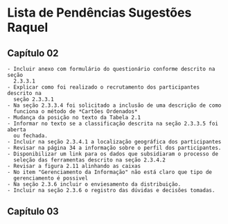 # Lista de Pendências Sugestões Raquel #

## Capítulo 02 ##

    - Incluir anexo com formulário do questionário conforme descrito na seção
      2.3.3.1
    - Explicar como foi realizado o recrutamento dos participantes descrito na
      seção 2.3.3.1
    - Na seção 2.3.3.4 foi solicitado a inclusão de uma descrição de como
      funciona o método de *Cartões Ordenados*
    - Mudança da posição no texto da Tabela 2.1
    - Informar no texto se a classificação descrita na seção 2.3.3.5 foi aberta
      ou fechada.
    - Incluir na seção 2.3.4.1 a localização geográfica dos participantes
    - Revisar na página 34 a informação sobre o perfil dos participantes.
    - Disponibilizar um link para os dados que subsidiaram o processo de
      seleção das ferramentas descrito na seção 2.3.4.2
    - Revisar a figura 2.11 alinhando as caixas
    - No item "Gerenciamento da Informação" não está claro que tipo de
      gerenciamento é possivel
    - Na seção 2.3.6 incluir o enviesamento da distribuição.
    - Incluir na seção 2.3.6 o registro das dúvidas e decisões tomadas.

## Capítulo 03 ##

